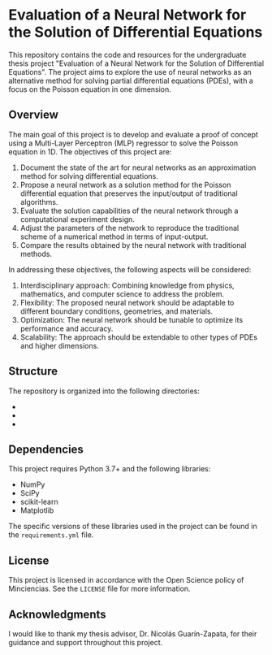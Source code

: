 # Evaluation of a Neural Network for the Solution of Differential Equations

This repository contains the code and resources for the undergraduate thesis project "Evaluation of a Neural Network for the Solution of Differential Equations". The project aims to explore the use of neural networks as an alternative method for solving partial differential equations (PDEs), with a focus on the Poisson equation in one dimension.


## Overview

The main goal of this project is to develop and evaluate a proof of concept using a Multi-Layer Perceptron (MLP) regressor to solve the Poisson equation in 1D. The objectives of this project are:

1. Document the state of the art for neural networks as an approximation method for solving differential equations.
2. Propose a neural network as a solution method for the Poisson differential equation that preserves the input/output of traditional algorithms.
3. Evaluate the solution capabilities of the neural network through a computational experiment design.
4. Adjust the parameters of the network to reproduce the traditional scheme of a numerical method in terms of input-output.
5. Compare the results obtained by the neural network with traditional methods.

In addressing these objectives, the following aspects will be considered:

1. Interdisciplinary approach: Combining knowledge from physics, mathematics, and computer science to address the problem.
2. Flexibility: The proposed neural network should be adaptable to different boundary conditions, geometries, and materials.
3. Optimization: The neural network should be tunable to optimize its performance and accuracy.
4. Scalability: The approach should be extendable to other types of PDEs and higher dimensions.

## Structure

The repository is organized into the following directories:

- 
- 
- 

## Dependencies

This project requires Python 3.7+ and the following libraries:

- NumPy
- SciPy
- scikit-learn
- Matplotlib

The specific versions of these libraries used in the project can be found in the `requirements.yml` file.

## License

This project is licensed in accordance with the Open Science policy of Minciencias. See the `LICENSE` file for more information.

## Acknowledgments

I would like to thank my thesis advisor, Dr. Nicolás Guarín-Zapata, for their guidance and support throughout this project.

